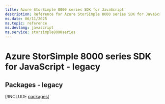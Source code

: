 ```yaml
---
title: Azure StorSimple 8000 series SDK for JavaScript
description: Reference for Azure StorSimple 8000 series SDK for JavaScript
ms.date: 06/11/2025
ms.topic: reference
ms.devlang: javascript
ms.service: storsimple8000series
---
```

# Azure StorSimple 8000 series SDK for JavaScript - legacy
## Packages - legacy
[!INCLUDE [packages](storsimple-8000-series-index.md)]
